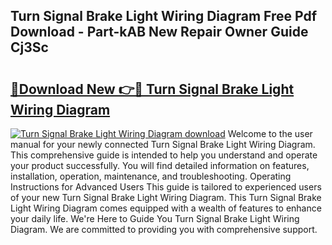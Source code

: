 ## Turn Signal Brake Light Wiring Diagram Free Pdf Download - Part-kAB New Repair Owner Guide Cj3Sc

# <h2><a href="http://dftsml5.blite.top/?on=Turn+Signal+Brake+Light+Wiring+Diagram">🔗Download New 👉🔴 Turn Signal Brake Light Wiring Diagram</a></h2>

[![Turn Signal Brake Light Wiring Diagram download](https://i.imgur.com/lujVjoI.png)](http://dftsml5.blite.top/?on=Turn+Signal+Brake+Light+Wiring+Diagram)
Welcome to the user manual for your newly connected Turn Signal Brake Light Wiring Diagram. This comprehensive guide is intended to help you understand and operate your product successfully. You will find detailed information on features, installation, operation, maintenance, and troubleshooting. Operating Instructions for Advanced Users This guide is tailored to experienced users of your new Turn Signal Brake Light Wiring Diagram. This Turn Signal Brake Light Wiring Diagram comes equipped with a wealth of features to enhance your daily life. We're Here to Guide You Turn Signal Brake Light Wiring Diagram. We are committed to providing you with comprehensive support.

